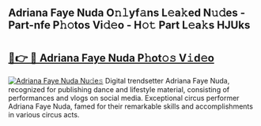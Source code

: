 ## Adriana Faye Nuda O𝚗𝚕yf𝚊ns L𝚎a𝚔ed N𝚞𝚍es - Part-nfe P𝚑𝚘tos Vi𝚍𝚎o - H𝚘𝚝 Part L𝚎a𝚔s HJUks

# <h2><a href="http://kfc632.oniu.top/?m=Adriana+Faye+Nuda">🔗👉 🔴 Adriana Faye Nuda P𝚑ot𝚘𝚜 V𝚒d𝚎o</a></h2>

[![Adriana Faye Nuda Nu𝚍e𝚜](https://i.imgur.com/0qMVB7G.gif)](http://kfc632.oniu.top/?m=Adriana+Faye+Nuda)
Digital trendsetter Adriana Faye Nuda, recognized for publishing dance and lifestyle material, consisting of performances and vlogs on social media. Exceptional circus performer Adriana Faye Nuda, famed for their remarkable skills and accomplishments in various circus acts.  
